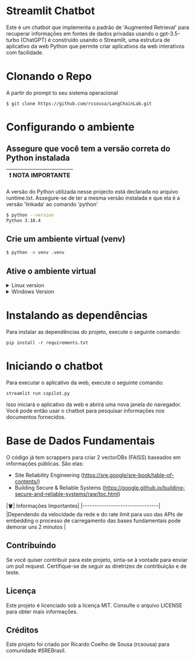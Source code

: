 # Streamlit Chatbot

Este é um chatbot que implementa o padrão de 'Augmented Retrieval' para recuperar informações em fontes de dados privadas usando o gpt-3.5-turbo (ChatGPT) é construído usando o Streamlit, uma estrutura de aplicativo da web Python que permite criar aplicativos da web interativos com facilidade.

# Clonando o Repo

A partir do prompt to seu sistema operacional
```
$ git clone https://github.com/rcsousa/LangChainLab.git
```

# Configurando o ambiente

## Assegure que você tem a versão correta do Python instalada
|:exclamation: NOTA IMPORTANTE|
|-----------------------------|

 A versão do Python utilizada nesse projecto está declarada no arquivo runtime.txt. Assegure-se de ter a mesma versão instalada e que ela é a versão 'linkada' ao comando 'python'

```bash
$ python --version 
Python 3.10.4
```

## Crie um ambiente virtual (venv)
```bash
$ python -m venv .venv
```
## Ative o ambiente virtual
<details>

<summary>Linux version</summary>

```bash
$ source .venv/bin/activate
```
</details>
<details>
<summary>Windows Version</summary>
No cmd.exe

```cmd
c:\venv\Scripts\activate.bat
```
No PowerShell
```Powershell
PS C:\venv\Scripts\Activate.ps1
```
</details>

# Instalando as dependências
Para instalar as dependências do projeto, execute o seguinte comando:

```
pip install -r requirements.txt
```

# Iniciando o chatbot
Para executar o aplicativo da web, execute o seguinte comando:

```
streamlit run copilot.py
```

Isso iniciará o aplicativo da web e abrirá uma nova janela do navegador. Você pode então usar o chatbot para pesquisar informações nos documentos fornecidos.

# Base de Dados Fundamentais
O código já tem scrappers para criar 2 vectorDBs (FAISS) baseados em informações públicas. São elas:

- Site Reliability Engineering (https://sre.google/sre-book/table-of-contents/)
- Building Secure & Reliable Systems (https://google.github.io/building-secure-and-reliable-systems/raw/toc.html)

|:bucket:| Informações Importantes|
|--------------------------------| 
|Dependendo da velocidade da rede e do rate limit para uso das APIs de embedding o processo de carregamento das bases fundamentais pode demorar uns 2 minutos | 


## Contribuindo
Se você quiser contribuir para este projeto, sinta-se à vontade para enviar um pull request. Certifique-se de seguir as diretrizes de contribuição e de teste.

## Licença
Este projeto é licenciado sob a licença MIT. Consulte o arquivo LICENSE para obter mais informações.

## Créditos
Este projeto foi criado por Ricardo Coelho de Sousa (rcsousa) para comunidade #SREBrasil.